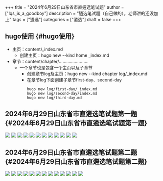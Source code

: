 +++
title = "2024年6月29日山东省市直遴选笔试题"
author = ["lqs_is_a_goodboy"]
description = "遴选笔试题（自己做的），老师讲的还没加上"
tags = ["遴选"]
categories = ["遴选"]
draft = false
+++

## hugo使用 {#hugo使用}

-   主页：content/_index.md
    -   创建主页：hugo new --kind home \_index.md
-   章节：content/chapter/……………………
    -   一个章节也是包含一个主页以及子章节
        -   创建章节log及主页：hugo new --kind chapter log/_index.md
        -   在章节log下面创建子章节first-day、second-day
            ```nil
            hugo new log/first-day/_index.md
            hugo new log/second-day/index.md
            hugo new log/third-day.md
            ```


## 2024年6月29日山东省市直遴选笔试题第一题 {#2024年6月29日山东省市直遴选笔试题第一题}

![](/ox-hugo/第一题1.jpg)
![](/ox-hugo/第一题2.jpg)
![](/ox-hugo/第一题3.jpg)
![](/ox-hugo/第一题4.jpg)
![](/ox-hugo/第一题5.jpg)
![](/ox-hugo/第一题6.jpg)
![](/ox-hugo/第一题7.jpg)
![](/ox-hugo/第一题8.jpg)
![](/ox-hugo/第一题9.jpg)
![](/ox-hugo/第一题10.jpg)
![](/ox-hugo/第一题11.jpg)
![](/ox-hugo/第一题12.jpg)


## 2024年6月29日山东省市直遴选笔试题第二题 {#2024年6月29日山东省市直遴选笔试题第二题}

![](/ox-hugo/第二题1.jpg)
![](/ox-hugo/第二题2.jpg)
![](/ox-hugo/第二题3.jpg)
![](/ox-hugo/第二题4.jpg)
![](/ox-hugo/第二题5.jpg)
![](/ox-hugo/第二题6.jpg)
![](/ox-hugo/第二题7.jpg)
![](/ox-hugo/第二题8.jpg)
![](/ox-hugo/第二题9.jpg)
![](/ox-hugo/第二题10.jpg)
![](/ox-hugo/第二题11.jpg)
![](/ox-hugo/第二题12.jpg)
![](/ox-hugo/第二题13.jpg)
